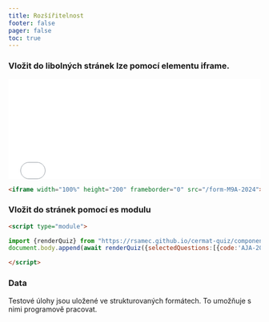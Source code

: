 ```yaml
---
title: Rozšířitelnost
footer: false
pager: false
toc: true
---
```


### Vložit do libolných stránek lze pomocí elementu iframe.

<iframe width="100%" height="200" frameborder="0" src="/form-M9A-2024"></iframe>

```html run=false
<iframe width="100%" height="200" frameborder="0" src="/form-M9A-2024"></iframe>
```

### Vložit do stránek pomocí es modulu

```html run=false
<script type="module">

import {renderQuiz} from "https://rsamec.github.io/cermat-quiz/components/quiz.js";
document.body.append(await renderQuiz({selectedQuestions:[{code:'AJA-2024', id:1}]}));

</script>
```
<script type="module">

import {renderQuiz} from "https://rsamec.github.io/cermat-quiz/components/quiz.js";
const el = await renderQuiz({selectedQuestions:[{code:'M9C-2024', id:3}]});
console.log("Element", el)
document.querySelector("main").append(el[0]);

</script>

### Data

Testové úlohy jsou uložené ve strukturovaných formátech. To umožňuje s nimi programově pracovat.






